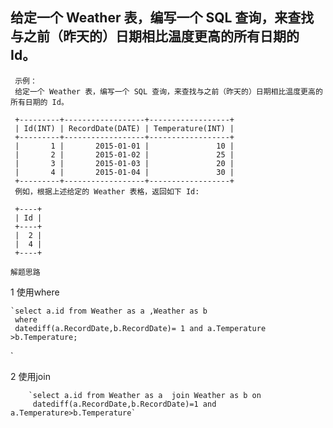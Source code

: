 ## 给定一个 Weather 表，编写一个 SQL 查询，来查找与之前（昨天的）日期相比温度更高的所有日期的 Id。
   

     示例：
     给定一个 Weather 表，编写一个 SQL 查询，来查找与之前（昨天的）日期相比温度更高的所有日期的 Id。
     
     +---------+------------------+------------------+
     | Id(INT) | RecordDate(DATE) | Temperature(INT) |
     +---------+------------------+------------------+
     |       1 |       2015-01-01 |               10 |
     |       2 |       2015-01-02 |               25 |
     |       3 |       2015-01-03 |               20 |
     |       4 |       2015-01-04 |               30 |
     +---------+------------------+------------------+
     例如，根据上述给定的 Weather 表格，返回如下 Id:
     
     +----+
     | Id |
     +----+
     |  2 |
     |  4 |
     +----+
  
`解题思路`

1 使用where

    `select a.id from Weather as a ,Weather as b 
     where 
     datediff(a.RecordDate,b.RecordDate)= 1 and a.Temperature >b.Temperature;
`
     
2 使用join

        `select a.id from Weather as a  join Weather as b on
         datediff(a.RecordDate,b.RecordDate)=1 and a.Temperature>b.Temperature`
    
